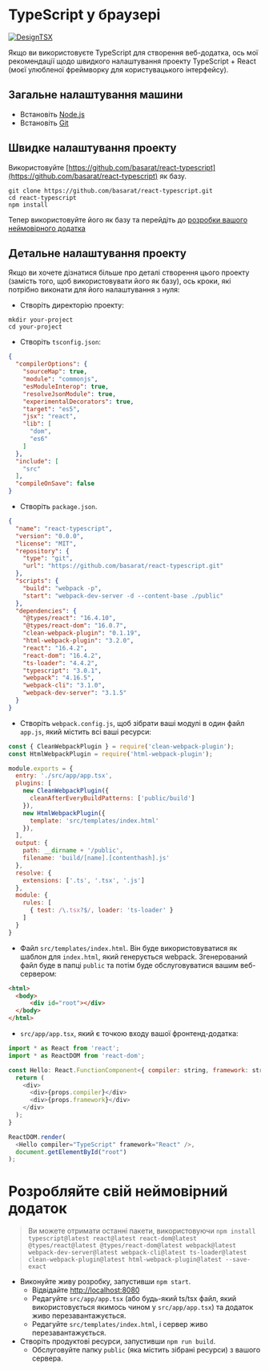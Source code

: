 # TypeScript у браузері

[![DesignTSX](https://raw.githubusercontent.com/basarat/typescript-book/master/images/designtsx-banner.png)](https://designtsx.com)

Якщо ви використовуєте TypeScript для створення веб-додатка, ось мої рекомендації щодо швидкого налаштування проекту TypeScript + React (моєї улюбленої фреймворку для користувацького інтерфейсу).

## Загальне налаштування машини

* Встановіть [Node.js](https://nodejs.org/en/download/)
* Встановіть [Git](https://git-scm.com/downloads)

## Швидке налаштування проекту
Використовуйте [https://github.com/basarat/react-typescript](https://github.com/basarat/react-typescript) як базу.

```
git clone https://github.com/basarat/react-typescript.git
cd react-typescript
npm install
```

Тепер використовуйте його як базу та перейдіть до [розробки вашого неймовірного додатка](#develop-your-amazing-application)

## Детальне налаштування проекту
Якщо ви хочете дізнатися більше про деталі створення цього проекту (замість того, щоб використовувати його як базу), ось кроки, які потрібно виконати для його налаштування з нуля:

* Створіть директорію проекту:

```
mkdir your-project
cd your-project
```

* Створіть `tsconfig.json`:

```json
{
  "compilerOptions": {
    "sourceMap": true,
    "module": "commonjs",
    "esModuleInterop": true,
    "resolveJsonModule": true,
    "experimentalDecorators": true,
    "target": "es5",
    "jsx": "react",
    "lib": [
      "dom",
      "es6"
    ]
  },
  "include": [
    "src"
  ],
  "compileOnSave": false
}
```

* Створіть `package.json`.

```json
{
  "name": "react-typescript",
  "version": "0.0.0",
  "license": "MIT",
  "repository": {
    "type": "git",
    "url": "https://github.com/basarat/react-typescript.git"
  },
  "scripts": {
    "build": "webpack -p",
    "start": "webpack-dev-server -d --content-base ./public"
  },
  "dependencies": {
    "@types/react": "16.4.10",
    "@types/react-dom": "16.0.7",
    "clean-webpack-plugin": "0.1.19",
    "html-webpack-plugin": "3.2.0",
    "react": "16.4.2",
    "react-dom": "16.4.2",
    "ts-loader": "4.4.2",
    "typescript": "3.0.1",
    "webpack": "4.16.5",
    "webpack-cli": "3.1.0",
    "webpack-dev-server": "3.1.5"
  }
}
```

* Створіть `webpack.config.js`, щоб зібрати ваші модулі в один файл `app.js`, який містить всі ваші ресурси:

```js
const { CleanWebpackPlugin } = require('clean-webpack-plugin');
const HtmlWebpackPlugin = require('html-webpack-plugin');

module.exports = {
  entry: './src/app/app.tsx',
  plugins: [
    new CleanWebpackPlugin({
      cleanAfterEveryBuildPatterns: ['public/build']
    }),
    new HtmlWebpackPlugin({
      template: 'src/templates/index.html'
    }),
  ],
  output: {
    path: __dirname + '/public',
    filename: 'build/[name].[contenthash].js'
  },
  resolve: {
    extensions: ['.ts', '.tsx', '.js']
  },
  module: {
    rules: [
      { test: /\.tsx?$/, loader: 'ts-loader' }
    ]
  }
}
```

* Файл `src/templates/index.html`. Він буде використовуватися як шаблон для `index.html`, який генерується webpack. Згенерований файл буде в папці `public` та потім буде обслуговуватися вашим веб-сервером:

```html
<html>
  <body>
      <div id="root"></div>
  </body>
</html>

```

* `src/app/app.tsx`, який є точкою входу вашої фронтенд-додатка:

```js
import * as React from 'react';
import * as ReactDOM from 'react-dom';

const Hello: React.FunctionComponent<{ compiler: string, framework: string }> = (props) => {
  return (
    <div>
      <div>{props.compiler}</div>
      <div>{props.framework}</div>
    </div>
  );
}

ReactDOM.render(
  <Hello compiler="TypeScript" framework="React" />,
  document.getElementById("root")
);
```

# Розробляйте свій неймовірний додаток

> Ви можете отримати останні пакети, використовуючи `npm install typescript@latest react@latest react-dom@latest @types/react@latest @types/react-dom@latest webpack@latest webpack-dev-server@latest webpack-cli@latest ts-loader@latest clean-webpack-plugin@latest html-webpack-plugin@latest --save-exact`

* Виконуйте живу розробку, запустивши `npm start`.
    * Відвідайте [http://localhost:8080](http://localhost:8080)
    * Редагуйте `src/app/app.tsx` (або будь-який ts/tsx файл, який використовується якимось чином у `src/app/app.tsx`) та додаток живо перезавантажується.
    * Редагуйте `src/templates/index.html`, і сервер живо перезавантажується.
* Створіть продуктові ресурси, запустивши `npm run build`.
    * Обслуговуйте папку `public` (яка містить зібрані ресурси) з вашого сервера.